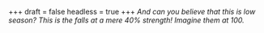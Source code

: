 
+++
draft = false
headless = true
+++
_And can you believe that this is low season? This is the falls at a mere 40% strength! Imagine them at 100._
